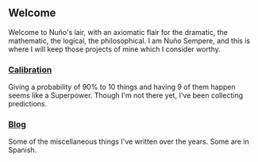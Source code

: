 ## Welcome

Welcome to Nuño's lair, with an axiomatic flair for the dramatic, the mathematic, the logical, the philosophical.
I am Nuño Sempere, and this is where I will keep those projects of mine which I consider worthy.

### [Calibration](https://nunosempere.github.io/calibration/) 

Giving a probability of 90% to 10 things and having 9 of them happen seems like a Superpower. Though I'm not there yet, I've been collecting predictions.

### [Blog](https://nunosempere.github.io/blog/) 

Some of the miscellaneous things I've written over the years. Some are in Spanish.
